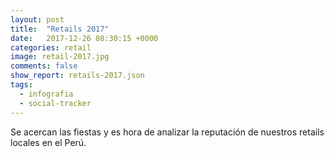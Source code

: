 ```yaml
---
layout: post
title:  "Retails 2017"
date:   2017-12-26 08:30:15 +0000
categories: retail
image: retail-2017.jpg
comments: false
show_report: retails-2017.json
tags:
  - infografia
  - social-tracker
---
```


Se acercan las fiestas y es hora de analizar la reputación de nuestros retails locales en el Perú.
